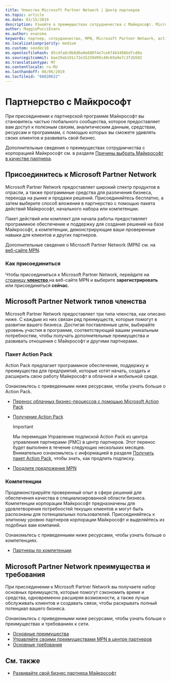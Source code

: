```yaml
---
title: Членство Microsoft Partner Network | Центр партнеров
ms.topic: article
ms.date: 03/15/2019
description: Узнайте о преимуществах сотрудничества с Майкрософт. Microsoft Partner Network предоставляет широкий спектр продуктов в отрасли, а также программные средства для различения бизнеса, перехода на рынке и продажи решений.
author: MaggiePucciEvans
ms.author: evansma
keywords: партнер, сотрудничество, MPN, Microsoft Partner Network, action pack, MAPS, подписка action pack, преимущества, преимущества MPN, членство, silver, gold, компетенции
ms.localizationpriority: medium
ms.custom: seodec18
ms.openlocfilehash: 85c4fa8c0b8d6e0e680f4e7ce6f4b3498bdfcd0a
ms.sourcegitcommit: bae29ab191c72e15259d99c40c69a9e7c3f2b502
ms.translationtype: MT
ms.contentlocale: ru-RU
ms.lasthandoff: 08/06/2019
ms.locfileid: "68820622"
---
```

# <a name="partner-with-microsoft"></a>Партнерство с Майкрософт

При присоединении к партнерской программе Майкрософт вы становитесь частью глобального сообщества, которое предоставляет вам доступ к полезным связям, аналитическим данным, средствам, ресурсам и программам, с помощью которых вы сможете удивлять своих клиентов и развивать свой бизнес.

Дополнительные сведения о преимуществах сотрудничества с корпорацией Майкрософт см. в разделе [Причины выбрать Майкрософт в качестве партнера](https://partner.microsoft.com/business-opportunities/why-microsoft). 

## <a name="join-the-microsoft-partner-network"></a>Присоединитесь к Microsoft Partner Network

<!-- 12/5/18 The content below was copied and pasted directly from the Membership page of the MPN site (https://partner.microsoft.com/membership)-->

Microsoft Partner Network предоставляет широкий спектр продуктов в отрасли, а также программные средства для различения бизнеса, перехода на рынке и продажи решений. Присоединяйтесь бесплатно, а затем выберите способ вложения в партнерство с помощью пакета действий Майкрософт, начального набора или компетенции.

Пакет действий или комплект для начала работы предоставляет программное обеспечение и поддержку для создания решений на базе Майкрософт, а компетенции, демонстрирующие ваши проверенные навыки для клиентов и других партнеров.

Дополнительные сведения о Microsoft Partner Network (MPN) см. на [веб-сайте MPN](https://partner.microsoft.com/commercial).

### <a name="how-to-join"></a>Как присоединиться

Чтобы присоединиться к Microsoft Partner Network, перейдите на [страницу **членство** ](https://partner.microsoft.com/membership) на веб-сайте MPN и выберите **зарегистрировать** или присоединиться **сейчас**.

## <a name="microsoft-partner-network-membership-types"></a>Microsoft Partner Network типов членства

<!-- 12/5/18 The content below was copied and pasted directly from the Membership pages of the MPN site (https://partner.microsoft.com/membership)-->

Microsoft Partner Network предоставляет три типа членства, как описано ниже. С каждым из них связан ряд преимуществ, которые помогут в развитии вашего бизнеса. Достигая поставленные цели, выбирайте уровень участия в программе, соответствующий вашим уникальным потребностям, чтобы получать дополнительные преимущества и развивать отношения с Майкрософт и другими партнерами.

### <a name="action-pack"></a>Пакет Action Pack

Action Pack предлагает программное обеспечение, поддержку и преимущества для предприятий, которые хотят начать, создать и расширить свою работу Майкрософт в облачной и мобильной среде. 

Ознакомьтесь с приведенными ниже ресурсами, чтобы узнать больше о Action Pack.

- [Перенос облачных бизнес-процессов с помощью Microsoft Action Pack](https://partner.microsoft.com/membership/action-pack)
- [Получение Action Pack](mpn-get-action-pack.md)
  
    >[!IMPORTANT]
    >Мы перемещая Управление подпиской Action Pack из центра управления партнерами (PMC) в центр партнеров. Этот перенос будет выполнен в течение следующих нескольких месяцев. Внимательно ознакомьтесь с информацией в разделе [Получить пакет Action Pack](mpn-get-action-pack.md), чтобы знать, как продлить подписку.  

- [Продлите предложения MPN](renew-mpn-offers.md)

### <a name="competencies"></a>Компетенции

Продемонстрируйте проверенный опыт в сфере решений для обеспечения качества в специализированной области бизнеса. Компетенции корпорации Майкрософт предназначены для удовлетворения потребностей текущих клиентов и могут быть распознаны для потенциальных пользователей. Присоединяйтесь к элитному уровню партнеров корпорации Майкрософт и выделяйтесь из подобных вам компаний.

Ознакомьтесь с приведенными ниже ресурсами, чтобы узнать больше о компетенциях.

- [Партнеры по компетенции](https://partner.microsoft.com/membership/competencies)

## <a name="microsoft-partner-network-benefits-and-requirements"></a>Microsoft Partner Network преимущества и требования

При присоединении к Microsoft Partner Network вы получаете набор основных преимуществ, которые помогут сэкономить время и средства, одновременно расширяя возможности, а также лучше обслуживать клиентов и создавать связи, чтобы раскрывать полный потенциал вашего бизнеса.

Ознакомьтесь с приведенными ниже ресурсами, чтобы узнать больше о преимуществах и требованиях к сети.

- [Основные преимущества](https://partner.microsoft.com/membership/core-benefits#simple-tab-content-1)
- [Управляйте своими преимуществами MPN в центре партнеров](manage-your-partner-network-benefits.md)
- [Основные требования](https://partner.microsoft.com/membership/core-benefits#simple-tab-content-2)

## <a name="see-also"></a>См. также
- [Развивайте свой бизнес партнера Майкрософт](grow-your-business.md)
